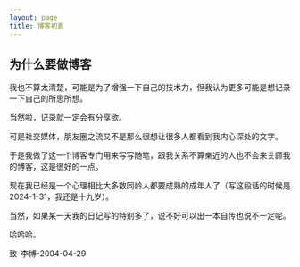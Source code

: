 ```yaml
---
layout: page
title: 博客初衷
---
```

## 为什么要做博客

我也不算太清楚，可能是为了增强一下自己的技术力，但我认为更多可能是想记录一下自己的所思所想。

当然啦，记录就一定会有分享欲。

可是社交媒体，朋友圈之流又不是那么很想让很多人都看到我内心深处的文字。

于是我做了这一个博客专门用来写写随笔，跟我关系不算亲近的人也不会来关顾我的博客，这是很好的一点。

现在我已经是一个心理相比大多数同龄人都要成熟的成年人了（写这段话的时候是2024-1-31，我还是十九岁）。

当然，如果某一天我的日记写的特别多了，说不好可以出一本自传也说不一定呢。

哈哈哈。

致-李博-2004-04-29
